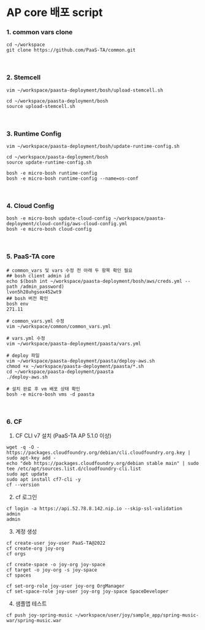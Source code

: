 # AP core 배포 script

### 1. common vars clone
```shell
cd ~/workspace
git clone https://github.com/PaaS-TA/common.git
```

<br />

### 2. Stemcell
```shell
vim ~/workspace/paasta-deployment/bosh/upload-stemcell.sh

cd ~/workspace/paasta-deployment/bosh
source upload-stemcell.sh
```

<br />

### 3. Runtime Config
```shell
vim ~/workspace/paasta-deployment/bosh/update-runtime-config.sh

cd ~/workspace/paasta-deployment/bosh
source update-runtime-config.sh

bosh -e micro-bosh runtime-config
bosh -e micro-bosh runtime-config --name=os-conf
```

<br />

### 4. Cloud Config
```shell
bosh -e micro-bosh update-cloud-config ~/workspace/paasta-deployment/cloud-config/aws-cloud-config.yml
bosh -e micro-bosh cloud-config 
```

<br />

### 5. PaaS-TA core
```shell
# common_vars 및 vars 수정 전 아래 두 항목 확인 필요
## bosh client admin id
echo $(bosh int ~/workspace/paasta-deployment/bosh/aws/creds.yml --path /admin_password)
lvon5h28uhgsox452wt9
## bosh 버전 확인
bosh env
271.11

# common_vars.yml 수정
vim ~/workspace/common/common_vars.yml

# vars.yml 수정
vim ~/workspace/paasta-deployment/paasta/vars.yml

# deploy 파일
vim ~/workspace/paasta-deployment/paasta/deploy-aws.sh
chmod +x ~/workspace/paasta-deployment/paasta/*.sh
cd ~/workspace/paasta-deployment/paasta
./deploy-aws.sh

# 설치 완료 후 vm 배포 상태 확인
bosh -e micro-bosh vms -d paasta
```

<br />

### 6. CF
1. CF CLI v7 설치 (PaaS-TA AP 5.1.0 이상)
```shell
wget -q -O - https://packages.cloudfoundry.org/debian/cli.cloudfoundry.org.key | sudo apt-key add -
echo "deb https://packages.cloudfoundry.org/debian stable main" | sudo tee /etc/apt/sources.list.d/cloudfoundry-cli.list
sudo apt update
sudo apt install cf7-cli -y
cf --version
```

2. cf 로그인
```shell
cf login -a https://api.52.78.8.142.nip.io --skip-ssl-validation
admin
admin
```

3. 계정 생성
```shell
cf create-user joy-user PaaS-TA@2022
cf create-org joy-org
cf orgs

cf create-space -o joy-org joy-space
cf target -o joy-org -s joy-space
cf spaces

cf set-org-role joy-user joy-org OrgManager
cf set-space-role joy-user joy-org joy-space SpaceDeveloper
```

4. 샘플앱 테스트
```shell
cf push joy-spring-music ~/workspace/user/joy/sample_app/spring-music-war/spring-music.war
```